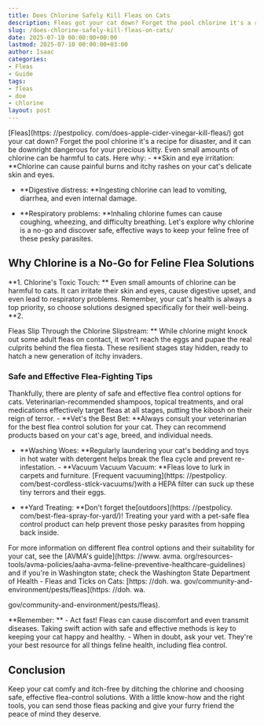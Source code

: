 ```yaml
---
title: Does Chlorine Safely Kill Fleas on Cats
description: Fleas got your cat down? Forget the pool chlorine it's a recipe for disaster, and it can be downright dangerous for your precious kitty. Even small amounts of...
slug: /does-chlorine-safely-kill-fleas-on-cats/
date: 2025-07-10 00:00:00+00:00
lastmod: 2025-07-10 00:00:00+03:00
author: Isaac
categories:
- Fleas
- Guide
tags:
- fleas
- doe
- chlorine
layout: post
---
```


[Fleas](https: //pestpolicy. com/does-apple-cider-vinegar-kill-fleas/) got your cat down? Forget the pool chlorine it's a recipe for disaster, and it can be downright dangerous for your precious kitty. Even small amounts of chlorine can be harmful to cats. Here why: - **Skin and eye irritation: **Chlorine can cause painful burns and itchy rashes on your cat's delicate skin and eyes.

- **Digestive distress: **Ingesting chlorine can lead to vomiting, diarrhea, and even internal damage.

- **Respiratory problems: **Inhaling chlorine fumes can cause coughing, wheezing, and difficulty breathing. Let's explore why chlorine is a no-go and discover safe, effective ways to keep your feline free of these pesky parasites.

##  Why Chlorine is a No-Go for Feline Flea Solutions

**1. Chlorine's Toxic Touch: ** Even small amounts of chlorine can be harmful to cats. It can irritate their skin and eyes, cause digestive upset, and even lead to respiratory problems. Remember, your cat's health is always a top priority, so choose solutions designed specifically for their well-being. **2.

Fleas Slip Through the Chlorine Slipstream: ** While chlorine might knock out some adult fleas on contact, it won't reach the eggs and pupae the real culprits behind the flea fiesta. These resilient stages stay hidden, ready to hatch a new generation of itchy invaders.

###  **Safe and Effective Flea-Fighting Tips**

Thankfully, there are plenty of safe and effective flea control options for cats. Veterinarian-recommended shampoos, topical treatments, and oral medications effectively target fleas at all stages, putting the kibosh on their reign of terror. - **Vet's the Best Bet: **Always consult your veterinarian for the best flea control solution for your cat. They can recommend products based on your cat's age, breed, and individual needs.

- **Washing Woes: **Regularly laundering your cat's bedding and toys in hot water with detergent helps break the flea cycle and prevent re-infestation. - **Vacuum Vacuum Vacuum: **Fleas love to lurk in carpets and furniture. [Frequent vacuuming](https: //pestpolicy. com/best-cordless-stick-vacuums/)with a HEPA filter can suck up these tiny terrors and their eggs.

- **Yard Treating: **Don't forget the[outdoors](https: //pestpolicy. com/best-flea-spray-for-yard/)! Treating your yard with a pet-safe flea control product can help prevent those pesky parasites from hopping back inside.

For more information on different flea control options and their suitability for your cat, see the [AVMA's guide](https: //www. avma. org/resources-tools/avma-policies/aaha-avma-feline-preventive-healthcare-guidelines) and if you're in Washington state; check the Washington State Department of Health - Fleas and Ticks on Cats: [https: //doh. wa. gov/community-and-environment/pests/fleas](https: //doh. wa.

gov/community-and-environment/pests/fleas).

**Remember: ** - Act fast! Fleas can cause discomfort and even transmit diseases. Taking swift action with safe and effective methods is key to keeping your cat happy and healthy. - When in doubt, ask your vet. They're your best resource for all things feline health, including flea control.

##  **Conclusion**

Keep your cat comfy and itch-free by ditching the chlorine and choosing safe, effective flea-control solutions. With a little know-how and the right tools, you can send those fleas packing and give your furry friend the peace of mind they deserve.
